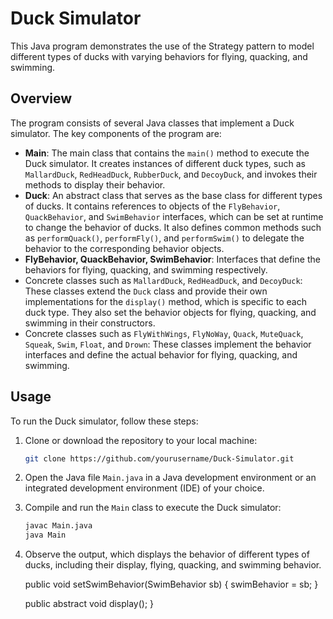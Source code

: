 # Duck Simulator

This Java program demonstrates the use of the Strategy pattern to model different types of ducks with varying behaviors for flying, quacking, and swimming.

## Overview

The program consists of several Java classes that implement a Duck simulator. The key components of the program are:

- **Main**: The main class that contains the `main()` method to execute the Duck simulator. It creates instances of different duck types, such as `MallardDuck`, `RedHeadDuck`, `RubberDuck`, and `DecoyDuck`, and invokes their methods to display their behavior.
- **Duck**: An abstract class that serves as the base class for different types of ducks. It contains references to objects of the `FlyBehavior`, `QuackBehavior`, and `SwimBehavior` interfaces, which can be set at runtime to change the behavior of ducks. It also defines common methods such as `performQuack()`, `performFly()`, and `performSwim()` to delegate the behavior to the corresponding behavior objects.
- **FlyBehavior, QuackBehavior, SwimBehavior**: Interfaces that define the behaviors for flying, quacking, and swimming respectively.
- Concrete classes such as `MallardDuck`, `RedHeadDuck`, and `DecoyDuck`: These classes extend the `Duck` class and provide their own implementations for the `display()` method, which is specific to each duck type. They also set the behavior objects for flying, quacking, and swimming in their constructors.
- Concrete classes such as `FlyWithWings`, `FlyNoWay`, `Quack`, `MuteQuack`, `Squeak`, `Swim`, `Float`, and `Drown`: These classes implement the behavior interfaces and define the actual behavior for flying, quacking, and swimming.

## Usage

To run the Duck simulator, follow these steps:

1. Clone or download the repository to your local machine:
    ```bash
    git clone https://github.com/yourusername/Duck-Simulator.git
    ```
2. Open the Java file `Main.java` in a Java development environment or an integrated development environment (IDE) of your choice.
3. Compile and run the `Main` class to execute the Duck simulator:
    ```bash
    javac Main.java
    java Main
    ```
4. Observe the output, which displays the behavior of different types of ducks, including their display, flying, quacking, and swimming behavior.



    public void setSwimBehavior(SwimBehavior sb) {
        swimBehavior = sb;
    }

    public abstract void display();
}
